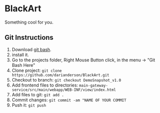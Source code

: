 # BlackArt
Something cool for you.

## Git Instructions

1. Download [git bash](https://git-scm.com/downloads).
1. install it.
1. Go to the projects folder, Right Mouse Button click, in the menu -> "Git Bash Here"
1. Clone project: `git clone https://github.com/darianderson/BlackArt.git`
1. Checkout to branch: `git checkout DemoSnapshot_v1.0`
1. Add frontend files to directories: `main-gateway-service/src/main/webapp/WEB-INF/view/index.html`
1. Add files to git: `git add .`
1. Commit changes: `git commit -am "NAME OF YOUR COMMIT`
1. Push it: `git push`